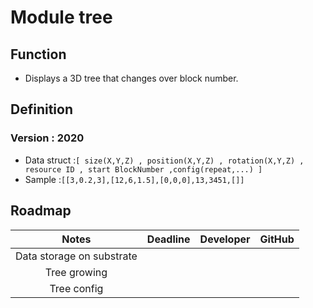 # Module tree

## Function
* Displays a 3D tree that changes over block number.

  



## Definition

### Version : 2020

* Data struct :`[ size(X,Y,Z) , position(X,Y,Z) , rotation(X,Y,Z) , resource ID , start BlockNumber ,config(repeat,...) ]`
* Sample :`[[3,0.2,3],[12,6,1.5],[0,0,0],13,3451,[]]`



## Roadmap

|           Notes           | Deadline | Developer | GitHub |
| :------: | :------: | :----: | :------: |
| Data storage on substrate |          |        |          |
| Tree  growing |          |        |          |
| Tree config |          |        |          |

